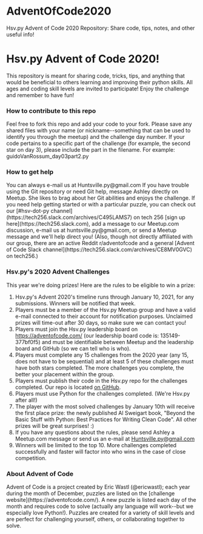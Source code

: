 # AdventOfCode2020
Hsv.py Advent of Code 2020 Repository: Share code, tips, notes, and other useful info!

<h1>Hsv.py Advent of Code 2020!</h1>
This repository is meant for sharing code, tricks, tips, and anything that would be beneficial to others learning and improving their python skills. All ages and coding skill levels are invited to participate! Enjoy the challenge and remember to have fun!

<h3>How to contribute to this repo</h3>
Feel free to fork this repo and add your code to your fork. Please save any shared files with your name (or nickname--something that can be used to identify you through the meetup) and the challenge day number. If your code pertains to a specific part of the challenge (for example, the second star on day 3), please include the part in the filename. For example: <br>
guidoVanRossum_day03part2.py

<h3>How to get help</h3>
You can always e-mail us at Huntsville.py@gmail.com
If you have trouble using the Git repository or need Git help, message Ashley directly on Meetup. She likes to brag about her Git abilities and enjoys the challenge.
If you need help getting started or with a particular puzzle, you can check out our [#hsv-dot-py channel](https://tech256.slack.com/archives/C495LAMS7) on tech 256 [sign up here](https://tech256.slack.com), add a message to our Meetup.com discussion, e-mail us at huntsville.py@gmail.com, or send a Meetup message and we'll help direct you! (Also, though not directly affiliated with our group, there are an active Reddit r/adventofcode and a general [Advent of Code Slack channel](https://tech256.slack.com/archives/CE8MV0GVC) on tech256.)

<h3>Hsv.py's 2020 Advent Challenges</h3>
This year we're doing prizes! Here are the rules to be eligible to win a prize:

1. Hsv.py's Advent 2020's timeline runs through January 10, 2021, for any submissions. Winners will be notified that week.
2. Players must be a member of the Hsv.py Meetup group and have a valid e-mail connected to their account for notification purposes. Unclaimed prizes will time-out after 30 days, so make sure we can contact you!
3. Players must join the Hsv.py leadership board on https://adventofcode.com/ (our leadership board code is: 135149-377bf0f5) and must be identifiable between Meetup and the leadership board and GitHub (so we can tell who is who).
4. Players must complete any 15 challenges from the 2020 year (any 15, does not have to be sequential) and at least 5 of these challenges must have both stars completed. The more challenges you complete, the better your placement within the group.
5. Players must publish their code in the Hsv.py repo for the challenges completed. Our repo is located [on GitHub](https://github.com/hsvpy/AdventOfCode2020).
6. Players must use Python for the challenges completed. (We're Hsv.py after all!)
7. The player with the most solved challenges by January 10th will receive the first place prize: the newly published Al Sweigart book, "Beyond the Basic Stuff with Python: Best Practices for Writing Clean Code". All other prizes will be great surprises! :)
8. If you have any questions about the rules, please send Ashley a Meetup.com message or send us an e-mail at Huntsville.py@gmail.com
9. Winners will be limited to the top 10. More challenges completed successfully and faster will factor into who wins in the case of close competition.

<h3>About Advent of Code</h3>
Advent of Code is a project created by Eric Wastl (@ericwastl); each year during the month of December, puzzles are listed on the [challenge website](https://adventofcode.com/). A new puzzle is listed each day of the month and requires code to solve (actually any language will work--but we especially love Python!). Puzzles are created for a variety of skill levels and are perfect for challenging yourself, others, or collaborating together to solve.
